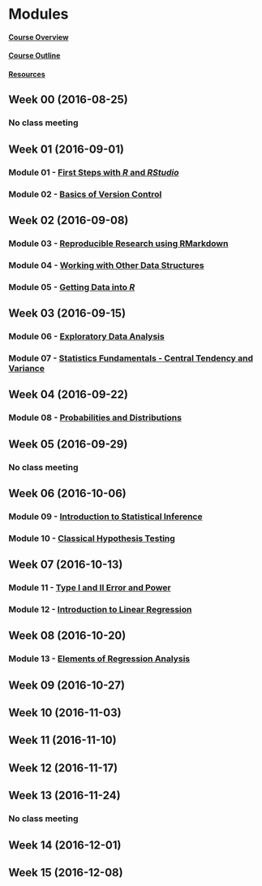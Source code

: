 Modules
================

#### [Course Overview](course-overview.html)

#### [Course Outline](outline.html)

#### [Resources](resources.html)

Week 00 (2016-08-25)
--------------------

### No class meeting

Week 01 (2016-09-01)
--------------------

### Module 01 - [First Steps with ***R*** and ***RStudio***](../applied-data-analysis/module-01/module-01.html)

### Module 02 - [Basics of Version Control](../applied-data-analysis/module-02/module-02.html)

Week 02 (2016-09-08)
--------------------

### Module 03 - [Reproducible Research using RMarkdown](../applied-data-analysis/module-03/module-03.html)

### Module 04 - [Working with Other Data Structures](../applied-data-analysis/module-04/module-04.html)

### Module 05 - [Getting Data into ***R***](../applied-data-analysis/module-05/module-05.html)

Week 03 (2016-09-15)
--------------------

### Module 06 - [Exploratory Data Analysis](../applied-data-analysis/module-06/module-06.html)

### Module 07 - [Statistics Fundamentals - Central Tendency and Variance](../applied-data-analysis/module-07/module-07.html)

Week 04 (2016-09-22)
--------------------

### Module 08 - [Probabilities and Distributions](../applied-data-analysis/module-08/module-08.html)

Week 05 (2016-09-29)
--------------------

### No class meeting

Week 06 (2016-10-06)
--------------------

### Module 09 - [Introduction to Statistical Inference](../applied-data-analysis/module-09/module-09.html)

### Module 10 - [Classical Hypothesis Testing](../applied-data-analysis/module-10/module-10.html)

Week 07 (2016-10-13)
--------------------

### Module 11 - [Type I and II Error and Power](../applied-data-analysis/module-11/module-11.html)

### Module 12 - [Introduction to Linear Regression](../applied-data-analysis/module-12/module-12.html)

Week 08 (2016-10-20)
--------------------

### Module 13 - [Elements of Regression Analysis](../applied-data-analysis/module-13/module-13.html)

Week 09 (2016-10-27)
--------------------

Week 10 (2016-11-03)
--------------------

Week 11 (2016-11-10)
--------------------

Week 12 (2016-11-17)
--------------------

Week 13 (2016-11-24)
--------------------

### No class meeting

Week 14 (2016-12-01)
--------------------

Week 15 (2016-12-08)
--------------------
